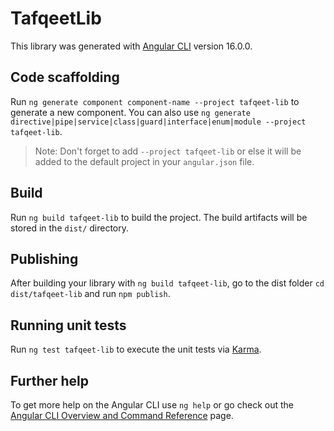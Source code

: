 # TafqeetLib

This library was generated with [Angular CLI](https://github.com/angular/angular-cli) version 16.0.0.

## Code scaffolding

Run `ng generate component component-name --project tafqeet-lib` to generate a new component. You can also use `ng generate directive|pipe|service|class|guard|interface|enum|module --project tafqeet-lib`.
> Note: Don't forget to add `--project tafqeet-lib` or else it will be added to the default project in your `angular.json` file. 

## Build

Run `ng build tafqeet-lib` to build the project. The build artifacts will be stored in the `dist/` directory.

## Publishing

After building your library with `ng build tafqeet-lib`, go to the dist folder `cd dist/tafqeet-lib` and run `npm publish`.

## Running unit tests

Run `ng test tafqeet-lib` to execute the unit tests via [Karma](https://karma-runner.github.io).

## Further help

To get more help on the Angular CLI use `ng help` or go check out the [Angular CLI Overview and Command Reference](https://angular.io/cli) page.
